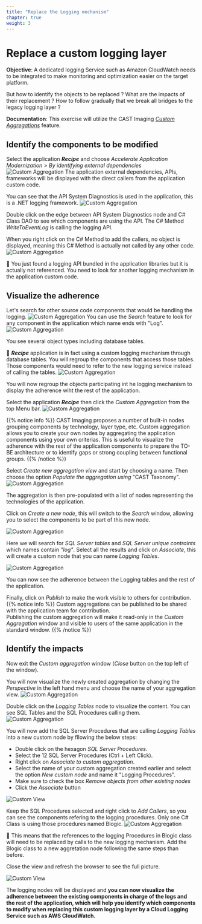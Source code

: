 ```yaml
---
title: "Replace the Logging mechanism"
chapter: true
weight: 3
---
```

# Replace a custom logging layer   

**Objective**: A dedicated logging Service such as Amazon CloudWatch needs to be integrated to make monitoring and optimization easier on the target platform.

But how to identify the objects to be replaced ? What are the impacts of their replacement ? How to follow gradually that we break all bridges to the legacy logging layer ?

**Documentation**: This exercise will utilize the CAST Imaging *[Custom Aggregations](https://doc.castsoftware.com/display/IMAGING/User+Guide+-+Creating+a+custom+aggregation+mode)* feature.

## Identify the components to be modified

Select the application ***Recipe*** and choose *Accelerate Application Modernization* > *By identifying external dependencies*
![Custom Aggregation](/images/Recipe_extdep.png)
The application external dependencies, APIs, frameworks will be displayed with the direct callers from the application custom code.

You can see that the API System Diagnostics is used in the application, this is a .NET logging framework. 
![Custom Aggregation](/images/Recipe_externallibs.png)

Double click on the edge between API System Diagnostics node and C# Class DAO to see which components are using the API.
The C# Method *WriteToEventLog* is calling the logging API.

When you right click on the C# Method to add the callers, no object is displayed, meaning this C# Method is actually not called by any other code.
![Custom Aggregation](/images/Recipe_writeeventlog.png)

:memo: You just found a logging API bundled in the application libraries but it is actually not referenced. You need to look for another logging mechanism in the application custom code.


## Visualize the adherence 

Let's search for other source code components that would be handling the logging.
![Custom Aggregation](/images/Recipe_Search.png)
You can use the *Search* feature to look for any component in the application which name ends with "Log".
![Custom Aggregation](/images/AdvancedSearch.png)

You see several object types including database tables.

:memo: ***Recipe*** application is in fact using a custom logging mechanism through database tables. You will regroup the components that access those tables.  
Those components would need to refer to the new logging service instead of calling the tables.
![Custom Aggregation](/images/Recipe_loggingtables.png)

You will now regroup the objects participating int he logging mechanism to display the adherence wiht the rest of the application.

Select the application ***Recipe*** then click the *Custom Aggregation* from the top Menu bar.
![Custom Aggregation](/images/Recipe_CustomAgg.png)

{{% notice info %}}
CAST Imaging proposes a number of built-in nodes grouping components by technology, layer type, etc.
Custom aggregation allows you to create your own nodes by aggregating the application components using your own criterias. 
This is useful to visualize the adherence with the rest of the application components to prepare the TO-BE architecture or to identify gaps or strong coupling between functional groups. 
{{% /notice %}}

Select *Create new aggregation view* and start by choosing a name. Then choose the option *Populate the aggregation using* "CAST Taxonomy". 
![Custom Aggregation](/images/AggView_NewAgg.png)

The aggregation is then pre-populated with a list of nodes representing the technologies of the application. 

Click on *Create a new node*, this will switch to the *Search* window, allowing you to select the components to be part of this new node.

![Custom Aggregation](/images/AggView_CustomNode.png)

Here we will search for *SQL Server tables* and *SQL Server unique contraints* which names contain *"log"*.
Select all the results and click on *Associate*, this will create a custom node that you can name *Logging Tables*.

![Custom Aggregation](/images/AggView_Search.PNG)

You can now see the adherence between the Logging tables and the rest of the application.

Finally, click on *Publish* to make the work visible to others for contribution.
{{% notice info %}}
Custom aggregations can be published to be shared with the application team for contribution.  
Publishing the custom aggregation will make it read-only in the *Custom Aggregation* window and visible to users of the same application in the standard window. 
{{% /notice %}}



## Identify the impacts

Now exit the *Custom aggregation* window (*Close* button on the top left of the window). 

You will now visualize the newly created aggregation by changing the *Perspective* in the left hand menu and choose the name of your aggregation view. 
![Custom Aggregation](/images/AggView_Perspective.png)

Double click on the *Logging Tables* node to visualize the content. You can see SQL Tables and the SQL Procedures calling them.
![Custom Aggregation](/images/AggView_Details.PNG)

You will now add the SQL Server Procedures that are calling *Logging Tables* into a new custom node by fllowing the below steps: 
- Double click on the hexagon *SQL Server Procedures*.
- Select the 12 SQL Server Procedures (Ctrl + Left Click).
- Right click on *Associate to custom aggregation*.
- Select the name of your custom aggregation created earlier and select the option *New custom node* and name it "Logging Procedures". 
- Make sure to check the box *Remove objects from other existing nodes*
- Click the *Associate* button 

![Custom View](/images/Recipe-CustomView.png)

Keep the SQL Procedures selected and right click to *Add Callers*, so you can see the components refering to the logging procedures.
Only one C# Class is using those procedures named Blogic.
![Custom Aggregation](/images/Recipe_loggingobj.png)

:memo: This means that the references to the logging Procedures in Blogic class will need to be replaced by calls to the new logging mechanism.
Add the Blogic class to a new aggretation node following the same steps than before.

Close the view and refresh the browser to see the full picture.

![Custom View](/images/Recipe_AggregationResult.png)

The logging nodes will be displayed and **you can now visualize the adherence between the existing components in charge of the logs and the rest of the application, which will help you identify which components to modify when replacing this custom logging layer by a Cloud Logging Service such as AWS CloudWatch.**